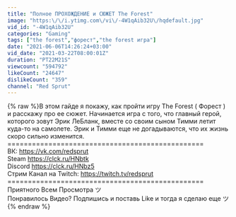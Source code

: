 ```yaml
---
title: "Полное ПРОХОЖДЕНИЕ и СЮЖЕТ The Forest"
image: "https:\/\/i.ytimg.com\/vi\/-4W1qAib32U\/hqdefault.jpg"
vid_id: "-4W1qAib32U"
categories: "Gaming"
tags: ["the forest","форест","the forest игра"]
date: "2021-06-06T14:26:24+03:00"
vid_date: "2021-03-22T08:00:01Z"
duration: "PT22M21S"
viewcount: "594792"
likeCount: "24647"
dislikeCount: "359"
channel: "Red Sprut"
---
```

{% raw %}В этом гайде я покажу, как пройти игру The Forest ( Форест ) и расскажу про ее сюжет. Начинается игра с того, что главный герой, которого зовут Эрик ЛеБланк, вместе со своим сыном Тимми летит куда-то на самолете. Эрик и Тимми еще не догадываются, что их жизнь скоро сильно изменится.<br />================================================<br />ВК: <a rel="nofollow" target="blank" href="https://vk.com/redsprut">https://vk.com/redsprut</a><br />Steam <a rel="nofollow" target="blank" href="https://clck.ru/HNbtk">https://clck.ru/HNbtk</a><br />Discord <a rel="nofollow" target="blank" href="https://clck.ru/HNbz5">https://clck.ru/HNbz5</a><br />Стрим Канал на Twitch: <a rel="nofollow" target="blank" href="https://twitch.tv/redsprut">https://twitch.tv/redsprut</a><br />================================================<br />Приятного Всем Просмотра ツ<br />Понравилось Видео? Подпишись и поставь Like и тогда я сделаю еще   ツ{% endraw %}
